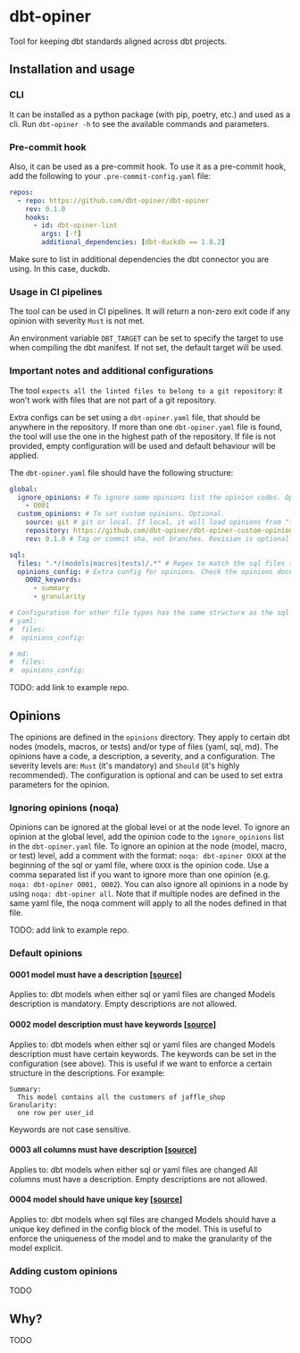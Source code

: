 # dbt-opiner
Tool for keeping dbt standards aligned across dbt projects.

## Installation and usage

### CLI
It can be installed as a python package (with pip, poetry, etc.) and used as a cli. Run `dbt-opiner -h` to see the available commands and parameters.

### Pre-commit hook
Also, it can be used as a pre-commit hook. To use it as a pre-commit hook, add the following to your `.pre-commit-config.yaml` file:

```yaml
repos:
  - repo: https://github.com/dbt-opiner/dbt-opiner
    rev: 0.1.0
    hooks:
      - id: dbt-opiner-lint
        args: [-f]
        additional_dependencies: [dbt-duckdb == 1.8.2]
```

Make sure to list in additional dependencies the dbt connector you are using. In this case, duckdb.

### Usage in CI pipelines
The tool can be used in CI pipelines. It will return a non-zero exit code if any opinion with severity `Must` is not met.

An environment variable `DBT_TARGET` can be set to specify the target to use when compiling the dbt manifest. If not set, the default target will be used.


### Important notes and additional configurations
The tool `expects all the linted files to belong to a git repository`: it won't work with files that are not part of a git repository.

Extra configs can be set using a `dbt-opiner.yaml` file, that should be anywhere in the repository.
If more than one `dbt-opiner.yaml` file is found, the tool will use the one in the highest path of the repository. If file is not provided, empty configuration will be used and default behaviour will be applied.

The `dbt-opiner.yaml` file should have the following structure:

```yaml
global:
  ignore_opinions: # To ignore some opinions list the opinion codes. Optional.
    - O001
  custom_opinions: # To set custom opinions. Optional.
    source: git # git or local. If local, it will load opinions from "the directory where this config file is"/custom_opinion/ directory.
    repository: https://github.com/dbt-opiner/dbt-opiner-custom-opinions.git # Only required if the source is git. TODO: Add support for private repositories.
    rev: 0.1.0 # Tag or commit sha, not branches. Revision is optional but encouraged. If not provided default main branch will be used.

sql:
  files: ".*/(models|macros|tests)/.*" # Regex to match the sql files to lint. Optional.
  opinions_config: # Extra config for opinions. Check the opinions documentation for more info.
    O002_keywords:
      - summary
      - granularity

# Configuration for other file types has the same structure as the sql configuration.
# yaml:
#  files:
#  opinions_config:

# md:
#  files:
#  opinions_config:

```

TODO: add link to example repo.

## Opinions
The opinions are defined in the `opinions` directory. They apply to certain dbt nodes (models, macros, or tests) and/or type of files (yaml, sql, md). The opinions have a code, a description, a severity, and a configuration.
The severity levels are: `Must` (it's mandatory) and `Should` (it's highly recommended).
The configuration is optional and can be used to set extra parameters for the opinion.

### Ignoring opinions (noqa)
Opinions can be ignored at the global level or at the node level.
To ignore an opinion at the global level, add the opinion code to the `ignore_opinions` list in the `dbt-opiner.yaml` file.
To ignore an opinion at the node (model, macro, or test) level, add a comment with the format: `noqa: dbt-opiner OXXX` at the beginning of the sql or yaml file, where `OXXX` is the opinion code. Use a comma separated list if you want to ignore more than one opinion (e.g. `noqa: dbt-opiner O001, O002`). You can also ignore all opinions in a node by using `noqa: dbt-opiner all`.
Note that if multiple nodes are defined in the same yaml file, the noqa comment will apply to all the nodes defined in that file.

TODO: add link to example repo.

### Default opinions

#### **O001 model must have a description** [[source](https://github.com/dbt-opiner/dbt-opiner/blob/main/dbt_opiner/opinions/O001_model_must_have_description.py)]
Applies to: dbt models when either sql or yaml files are changed
Models description is mandatory. Empty descriptions are not allowed.

#### **O002 model description must have keywords** [[source](https://github.com/dbt-opiner/dbt-opiner/blob/main/dbt_opiner/opinions/O002_model_description_must_have_keywords.py)]
Applies to: dbt models when either sql or yaml files are changed
Models description must have certain keywords. The keywords can be set in the configuration (see above).
This is useful if we want to enforce a certain structure in the descriptions. For example:

```
Summary:
  This model contains all the customers of jaffle_shop
Granularity:
  one row per user_id
```

Keywords are not case sensitive.

#### **O003 all columns must have description** [[source](https://github.com/dbt-opiner/dbt-opiner/blob/main/dbt_opiner/opinions/O003_all_columns_must_have_description.py)]
Applies to: dbt models when either sql or yaml files are changed
All columns must have a description. Empty descriptions are not allowed.

#### **O004 model should have unique key** [[source](https://github.com/dbt-opiner/dbt-opiner/blob/main/dbt_opiner/opinions/O004_model_should_have_unique_key.py)]
Applies to: dbt models when sql files are changed
Models should have a unique key defined in the config block of the model. This is useful to enforce the uniqueness of the model and to make the granularity of the model explicit.

### Adding custom opinions
TODO

## Why?
TODO
